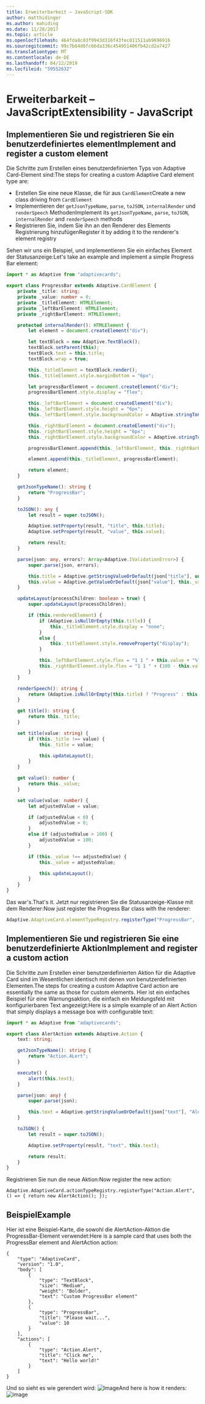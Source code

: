 ```yaml
---
title: Erweiterbarkeit – JavaScript-SDK
author: matthidinger
ms.author: mahiding
ms.date: 11/28/2017
ms.topic: article
ms.openlocfilehash: 464fda8c83f9943d316f43fec811511ab9696916
ms.sourcegitcommit: 99c7b64d6fc66da336c454951406fb42cd2a7427
ms.translationtype: MT
ms.contentlocale: de-DE
ms.lasthandoff: 04/12/2019
ms.locfileid: "59552632"
---
```

# <a name="extensibility---javascript"></a><span data-ttu-id="df2fb-102">Erweiterbarkeit – JavaScript</span><span class="sxs-lookup"><span data-stu-id="df2fb-102">Extensibility - JavaScript</span></span>

## <a name="implement-and-register-a-custom-element"></a><span data-ttu-id="df2fb-103">Implementieren Sie und registrieren Sie ein benutzerdefiniertes element</span><span class="sxs-lookup"><span data-stu-id="df2fb-103">Implement and register a custom element</span></span>

<span data-ttu-id="df2fb-104">Die Schritte zum Erstellen eines benutzerdefinierten Typs von Adaptive Card-Element sind:</span><span class="sxs-lookup"><span data-stu-id="df2fb-104">The steps for creating a custom Adaptive Card element type are:</span></span>
- <span data-ttu-id="df2fb-105">Erstellen Sie eine neue Klasse, die für aus `CardElement`</span><span class="sxs-lookup"><span data-stu-id="df2fb-105">Create a new class driving from `CardElement`</span></span>
- <span data-ttu-id="df2fb-106">Implementieren der `getJsonTypeName`, `parse`, `toJSON`, `internalRender` und `renderSpeech` Methoden</span><span class="sxs-lookup"><span data-stu-id="df2fb-106">Implement its `getJsonTypeName`, `parse`, `toJSON`, `internalRender` and `renderSpeech` methods</span></span>
- <span data-ttu-id="df2fb-107">Registrieren Sie, indem Sie ihn an den Renderer des Elements Registrierung hinzufügen</span><span class="sxs-lookup"><span data-stu-id="df2fb-107">Register it by adding it to the renderer's element registry</span></span>

<span data-ttu-id="df2fb-108">Sehen wir uns ein Beispiel, und implementieren Sie ein einfaches Element der Statusanzeige:</span><span class="sxs-lookup"><span data-stu-id="df2fb-108">Let's take an example and implement a simple Progress Bar element:</span></span>

```typescript
import * as Adaptive from "adaptivecards";

export class ProgressBar extends Adaptive.CardElement {
    private _title: string;
    private _value: number = 0;
    private _titleElement: HTMLElement;
    private _leftBarElement: HTMLElement;
    private _rightBarElement: HTMLElement;

    protected internalRender(): HTMLElement {
        let element = document.createElement("div");

        let textBlock = new Adaptive.TextBlock();
        textBlock.setParent(this);
        textBlock.text = this.title;
        textBlock.wrap = true;

        this._titleElement = textBlock.render();
        this._titleElement.style.marginBottom = "6px";

        let progressBarElement = document.createElement("div");
        progressBarElement.style.display = "flex";

        this._leftBarElement = document.createElement("div");
        this._leftBarElement.style.height = "6px";
        this._leftBarElement.style.backgroundColor = Adaptive.stringToCssColor(this.hostConfig.containerStyles.emphasis.foregroundColors.accent.default);

        this._rightBarElement = document.createElement("div");
        this._rightBarElement.style.height = "6px";
        this._rightBarElement.style.backgroundColor = Adaptive.stringToCssColor(this.hostConfig.containerStyles.emphasis.backgroundColor);

        progressBarElement.append(this._leftBarElement, this._rightBarElement);

        element.append(this._titleElement, progressBarElement);

        return element;
    }

    getJsonTypeName(): string {
        return "ProgressBar";
    }

    toJSON(): any {
        let result = super.toJSON();

        Adaptive.setProperty(result, "title", this.title);
        Adaptive.setProperty(result, "value", this.value);

        return result;
    }

    parse(json: any, errors?: Array<Adaptive.IValidationError>) {
        super.parse(json, errors);

        this.title = Adaptive.getStringValueOrDefault(json["title"], undefined);
        this.value = Adaptive.getValueOrDefault(json["value"], this._value);
    }

    updateLayout(processChildren: boolean = true) {
        super.updateLayout(processChildren);

        if (this.renderedElement) {
            if (Adaptive.isNullOrEmpty(this.title)) {
                this._titleElement.style.display = "none";
            }
            else {
                this._titleElement.style.removeProperty("display");
            }

            this._leftBarElement.style.flex = "1 1 " + this.value + "%";
            this._rightBarElement.style.flex = "1 1 " + (100 - this.value) + "%";
        }
    }

    renderSpeech(): string {
        return (Adaptive.isNullOrEmpty(this.title) ? "Progress" : this.title) + " " + Math.ceil(this.value) + "%";
    }

    get title(): string {
        return this._title;
    }

    set title(value: string) {
        if (this._title !== value) {
            this._title = value;

            this.updateLayout();
        }
    }

    get value(): number {
        return this._value;
    }

    set value(value: number) {
        let adjustedValue = value;

        if (adjustedValue < 0) {
            adjustedValue = 0;
        }
        else if (adjustedValue > 100) {
            adjustedValue = 100;
        }

        if (this._value !== adjustedValue) {
            this._value = adjustedValue;

            this.updateLayout();
        }
    }
}
```

<span data-ttu-id="df2fb-109">Das war's.</span><span class="sxs-lookup"><span data-stu-id="df2fb-109">That's it.</span></span> <span data-ttu-id="df2fb-110">Jetzt nur registrieren Sie die Statusanzeige-Klasse mit dem Renderer:</span><span class="sxs-lookup"><span data-stu-id="df2fb-110">Now just register the Progress Bar class with the renderer:</span></span>

```typescript
Adaptive.AdaptiveCard.elementTypeRegistry.registerType("ProgressBar", () => { return new ProgressBar(); });
```

## <a name="implement-and-register-a-custom-action"></a><span data-ttu-id="df2fb-111">Implementieren Sie und registrieren Sie eine benutzerdefinierte Aktion</span><span class="sxs-lookup"><span data-stu-id="df2fb-111">Implement and register a custom action</span></span>

<span data-ttu-id="df2fb-112">Die Schritte zum Erstellen einer benutzerdefinierten Aktion für die Adaptive Card sind im Wesentlichen identisch mit denen von benutzerdefinierten Elementen.</span><span class="sxs-lookup"><span data-stu-id="df2fb-112">The steps for creating a custom Adaptive Card action are essentially the same as those for custom elements.</span></span> <span data-ttu-id="df2fb-113">Hier ist ein einfaches Beispiel für eine Warnungsaktion, die einfach ein Meldungsfeld mit konfigurierbaren Text angezeigt:</span><span class="sxs-lookup"><span data-stu-id="df2fb-113">Here is a simple example of an Alert Action that simply displays a message box with configurable text:</span></span>

```typescript
import * as Adaptive from "adaptivecards";

export class AlertAction extends Adaptive.Action {
    text: string;

    getJsonTypeName(): string {
        return "Action.ALert";
    }

    execute() {
        alert(this.text);
    }

    parse(json: any) {
        super.parse(json);

        this.text = Adaptive.getStringValueOrDefault(json["text"], "Alert!");
    }

    toJSON() {
        let result = super.toJSON();

        Adaptive.setProperty(result, "text", this.text);

        return result;
    }
}
```

<span data-ttu-id="df2fb-114">Registrieren Sie nun die neue Aktion:</span><span class="sxs-lookup"><span data-stu-id="df2fb-114">Now register the new action:</span></span>

```
Adaptive.AdaptiveCard.actionTypeRegistry.registerType("Action.Alert", () => { return new AlertAction(); });
```

## <a name="example"></a><span data-ttu-id="df2fb-115">Beispiel</span><span class="sxs-lookup"><span data-stu-id="df2fb-115">Example</span></span>

<span data-ttu-id="df2fb-116">Hier ist eine Beispiel-Karte, die sowohl die AlertAction-Aktion die ProgressBar-Element verwendet:</span><span class="sxs-lookup"><span data-stu-id="df2fb-116">Here is a sample card that uses both the ProgressBar element and AlertAction action:</span></span>
```
{
    "type": "AdaptiveCard",
    "version": "1.0",
    "body": [
        {
            "type": "TextBlock",
            "size": "Medium",
            "weight": "Bolder",
            "text": "Custom ProgressBar element"
        },
        {
            "type": "ProgressBar",
            "title": "Please wait...",
            "value": 10
        }
    ],
    "actions": [
        {
            "type": "Action.Alert",
            "title": "Click me",
            "text": "Hello world!"
        }
    ]
}
```

<span data-ttu-id="df2fb-117">Und so sieht es wie gerendert wird: ![Image](https://user-images.githubusercontent.com/1334689/52665466-8155e780-2ec0-11e9-841a-7d272ad1d103.png)</span><span class="sxs-lookup"><span data-stu-id="df2fb-117">And here is how it renders: ![image](https://user-images.githubusercontent.com/1334689/52665466-8155e780-2ec0-11e9-841a-7d272ad1d103.png)</span></span>
